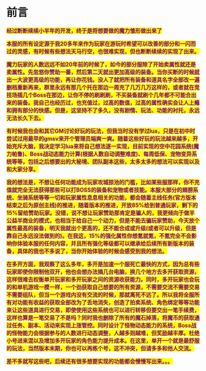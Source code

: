 # 前言

&#x20; <mark style="color:purple;">**经过断断续续小半年的开发，终于是将想要做的魔力雏形做出来了**</mark>

&#x20; <mark style="color:purple;">**本服的所有设定源于我20多年来作为玩家在游玩时希望可以改善的部分和一闪而过的灵感，有时候有些想法天马行空，也很难实现，但也断断续续的实现了出来。**</mark>

&#x20; <mark style="color:purple;">**魔力玩家的人数远远不如20年前的时候了，如今的部分服除了开始卖属性就还是卖属性。先忽悠你赞助一番，然后第二天就出更加高级的装备。当你买断的时候就出一大波更高级的功能，再让你花钱。没人了就把所有装备和道具名字全部改一遍删档重新再来，群里永远有那几个托在那边一周充了几万几万这样的，或者就在竞技场插几个Boss在那边，让你不停的刷刷刷，不买装备就刷个几年都不可能合出来的装备。我自己也经历过，也充值过，过高的数值，过高的属性确实会让人上瘾和拥有部分的快感。但是，这坚持不了多久，没有剧情、玩法、功能的衬托，永远无法长久下去。**</mark>

&#x20; <mark style="color:purple;">**有时候我也会和其它GM讨论好玩的玩法，但我当时没有学过lua，只是在初中时尝试过用最早的gmsv来开个管理员端爽一爽。随着这些好玩的玩法越来越多，开始充斥大脑，我决定学习lua来将自己想法逐一实现，目前实现的空中花园系统(魔力帕鲁)、Boss战动态能力计算(根据人数自动调整难度)、每周低保、宠物变异系统等等，包括之后想要出的大秘境、团队副本这些，太多太多的想法可以实现以及和大家分享。**</mark>

&#x20; <mark style="color:purple;">**我的想法是，不想让任何功能成为玩家攻城掠池的门槛，比如某些服那样，你不充值就完全无法获得那些可以打BOSS的装备和宠物或者技能。本服大部分的翅膀系统、坐骑系统等等一切和玩家属性息息相关的功能，都会随着主线任务(官方版本结束之后为原创主线)的推进，随着版本的推进，开放85%给到普通玩家，剩下的15%留给赞助玩家。没错，说不想让玩家赞助那肯定是骗人的，我更倾向于做半公益半商业的模式，也相当于给自己一个动力，但是不能去骗玩家赞助，今天放个属性最高的装备，明天我就出个更高的，还不能合成或升级(或者可以升级，但是靠自己永远没法做到的)。在我这，15%的强化属性你想氪就氪，不氪完全不会影响你体验本服的任何内容，并且所有强化等级都可以继承给后续所有新版本的装备，具体的我也不多说了，当你开始体验的时候会感受到我的想法。**</mark>

&#x20; <mark style="color:purple;">**在多开方面，我观察了这么多年，多开是加速一个服死亡最快的方式，因为总有些玩家即使你限制他双开，他也会想办法搞几台电脑，换几个地方去多开获取资源，这样很难去权衡单开玩家和多开玩家之间的资源收获能力。同时，多开玩家也会玩的和单机游戏一模一样，一个劲获取自己想要的所有资源，不需要交流不需要交易不需要组队，但当一个游戏内没有交流的时候，那就离死不远了。所以我将全服所有对功能有收益的获取全部改为了丢地消失，创造了拍卖系统、角色绑定等等功能来让这些道具进行交易，即使使用这些系统也可以进行转移但要交出一笔手续费，这样也算是一笔交易了不是吗？同时我也删除了所有的魔石掉落，将魔币的获取通过任务、副本、活动来实现上涨管控。同时设计了怪物动态能力的系统，Boss战的怪物能力会根据参与的人数进行动态调整，人越多则越难，但奖励越丰厚。杜绝小号进来混以及增加多开玩家的角色能力提升成本。在这里，单开一个就是最舒服的玩法，当然版本末期，你也可以再练个号，这不冲突，但请多多和他人交流。**</mark>

&#x20; <mark style="color:purple;">**差不多就写这些吧，后续还有很多想要实现的功能都会慢慢写出来。。。**</mark>
